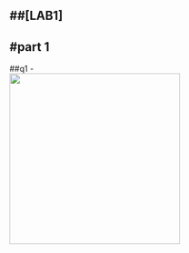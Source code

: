 ##[LAB1]
------------------------------------------------
#part 1
--------
##q1 - <br />
<img src="/pics/1.png" height="300" width="300" />
